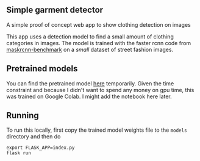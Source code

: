## Simple garment detector
A simple proof of concept web app to show clothing detection on images

This app uses a detection model to find a small amount of clothing categories in images. The model is trained with the faster rcnn code from [maskrcnn-benchmark](https://github.com/ajiraffe/maskrcnn-benchmark/tree/simple_clothes) on a *small* dataset of street fashion images.

## Pretrained models

You can find the pretrained model [here](https://drive.google.com/open?id=1zkRkaxAuo1cXN_7Z8X3cJXWrZgwl7JTO) temporarily. Given the time constraint and because I didn't want to spend any money on gpu time, this was trained on Google Colab. I might add the notebook here later.

## Running

To run this locally, first copy the trained model weights file to the `models` directory and then do

```
export FLASK_APP=index.py
flask run
```

